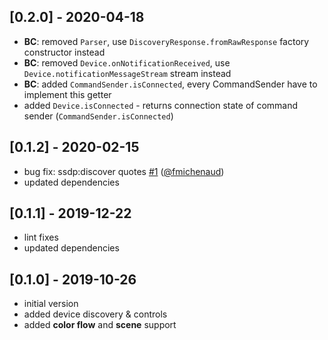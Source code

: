 ## [0.2.0] - 2020-04-18
* **BC**: removed `Parser`, use `DiscoveryResponse.fromRawResponse` factory constructor instead
* **BC**: removed `Device.onNotificationReceived`, use `Device.notificationMessageStream` stream instead
* **BC**: added `CommandSender.isConnected`, every CommandSender have to implement this getter
* added `Device.isConnected` - returns connection state of command sender (`CommandSender.isConnected`)

## [0.1.2] - 2020-02-15
* bug fix: ssdp:discover quotes [#1](https://github.com/janstol/yeedart/issues/1) ([@fmichenaud](https://github.com/fmichenaud))
* updated dependencies

## [0.1.1] - 2019-12-22
* lint fixes
* updated dependencies

## [0.1.0] - 2019-10-26
* initial version
* added device discovery & controls
* added **color flow** and **scene** support
